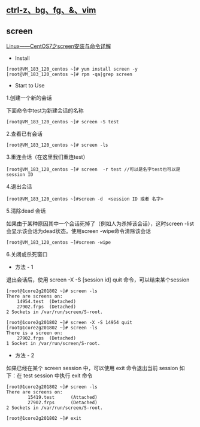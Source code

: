 
#

## [ctrl-z、bg、fg、&、vim](https://blog.csdn.net/yimingsilence/article/details/72724292)

## screen

[Linux——CentOS7之screen安装与命令详解](https://www.imooc.com/article/17788?block_id=tuijian_wz)

* Install

```
[root@VM_183_120_centos ~]# yum install screen -y 
[root@VM_183_120_centos ~]# rpm -qa|grep screen
```

* Start to Use

1.创建一个新的会话

下面命令中test为新建会话的名称

```
[root@VM_183_120_centos ~]# screen -S test
```

2.查看已有会话

```
[root@VM_183_120_centos ~]# screen -ls
```

3.重连会话（在这里我们重连test）

```
[root@VM_183_120_centos ~]# screen  -r test //可以是名字test也可以是session ID
```

4.退出会话

```
[root@VM_183_120_centos ~]#screen -d  <session ID 或者 名字>
```

5.清除dead 会话

如果由于某种原因其中一个会话死掉了（例如人为杀掉该会话），这时screen -list会显示该会话为dead状态。使用screen -wipe命令清除该会话

```
[root@VM_183_120_centos ~]#screen -wipe
```

6.关闭或杀死窗口

* 方法 - 1

退出会话后，使用 screen -X -S [session id] quit 命令，可以结束某个session

```
[root@1core2g201802 ~]# screen -ls
There are screens on:
	14954.test	(Detached)
	27902.frps	(Detached)
2 Sockets in /var/run/screen/S-root.

[root@1core2g201802 ~]# screen -X -S 14954 quit
[root@1core2g201802 ~]# screen -ls
There is a screen on:
	27902.frps	(Detached)
1 Socket in /var/run/screen/S-root.
```

* 方法 - 2

如果已经在某个 screen session 中，可以使用 exit 命令退出当前 session
如下：在 test session 中执行 exit 命令

```
[root@1core2g201802 ~]# screen -ls
There are screens on:
        15419.test      (Attached)
        27902.frps      (Detached)
2 Sockets in /var/run/screen/S-root.

[root@1core2g201802 ~]# exit
```
